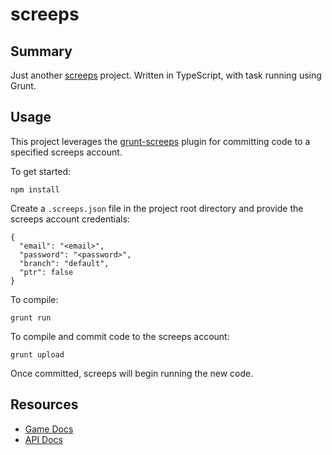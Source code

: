 # screeps

## Summary

Just another [screeps](https://screeps.com) project. Written in TypeScript, with task running using Grunt.

## Usage

This project leverages the [grunt-screeps](https://github.com/screeps/grunt-screeps) plugin for committing code to a specified screeps account.

To get started:

```text
npm install
```

Create a `.screeps.json` file in the project root directory and provide the screeps account credentials:

```text
{
  "email": "<email>",
  "password": "<password>",
  "branch": "default",
  "ptr": false
}
```

To compile:

```text
grunt run
```

To compile and commit code to the screeps account:

```text
grunt upload
```

Once committed, screeps will begin running the new code.

## Resources

- [Game Docs](https://docs.screeps.com/)
- [API Docs](https://docs.screeps.com/api/)